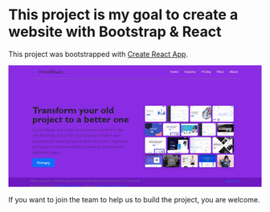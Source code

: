 # This project is my goal to create a website with Bootstrap & React

This project was bootstrapped with [Create React App](https://github.com/facebook/create-react-app).

![appCover](./public/chrome-capture-2022-2-20.gif)

If you want to join the team to help us to build the project, you are welcome.


